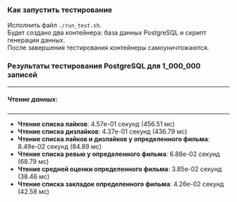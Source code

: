 ### Как запустить тестирование

Исполнить файл `./run_test.sh`.  
Будет создано два контейнера: база данных PostgreSQL и скрипт генерации данных.  
После завершения тестирования контейнеры самоуничтожаются.

### Результаты тестирования PostgreSQL для 1_000_000 записей

___________________________________________________________________________
##### Чтение данных:
___________________________________________________________________________
- **Чтение списка лайков**: 4.57e-01 секунд (456.51 мс)  
- **Чтение списка дизлайков**: 4.37e-01 секунд (436.79 мс)  
- **Чтение списка лайков и дизлайков у определенного фильма**: 8.49e-02 секунд (84.89 мс)  
- **Чтение списка ревью у определенного фильма**: 6.88e-02 секунд (68.79 мс)  
- **Чтение средней оценки определенного фильма**: 3.85e-02 секунд (38.46 мс)  
- **Чтение списка закладок определенного фильма**: 4.26e-02 секунд (42.58 мс)  
